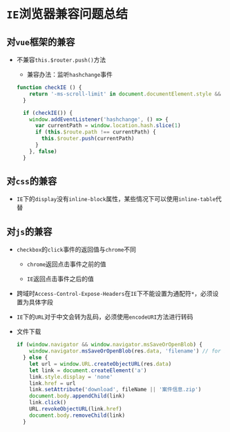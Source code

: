 # `IE`浏览器兼容问题总结

## 对`vue`框架的兼容

- 不兼容`this.$router.push()`方法
  - 兼容办法：监听`hashchange`事件
  
  ```javascript
  function checkIE () {
      return '-ms-scroll-limit' in document.documentElement.style && '-ms-ime-align' in document.documentElement.style
    }

    if (checkIE()) {
      window.addEventListener('hashchange', () => {
        var currentPath = window.location.hash.slice(1)
        if (this.$route.path !== currentPath) {
          this.$router.push(currentPath)
        }
      }, false)
    }
  ```

## 对`css`的兼容

- `IE`下的`display`没有`inline-block`属性，某些情况下可以使用`inline-table`代替

## 对`js`的兼容

- `checkbox`的`click`事件的返回值与`chrome`不同
  - `chrome`返回点击事件之前的值
  
  - `IE`返回点击事件之后的值

- 跨域时`Access-Control-Expose-Headers`在`IE`下不能设置为通配符`*`，必须设置为具体字段

- `IE`下的`URL`对于中文会转为乱码，必须使用`encodeURI`方法进行转码

- 文件下载
  
  ```javascript
  if (window.navigator && window.navigator.msSaveOrOpenBlob) {
      window.navigator.msSaveOrOpenBlob(res.data, 'filename') // for IE
    } else {
      let url = window.URL.createObjectURL(res.data)
      let link = document.createElement('a')
      link.style.display = 'none'
      link.href = url
      link.setAttribute('download', fileName || '案件信息.zip')
      document.body.appendChild(link)
      link.click()
      URL.revokeObjectURL(link.href)
      document.body.removeChild(link)
    }
  ```
